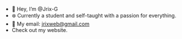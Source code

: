 - 👋 Hey, I’m @Jrix-G
- ❄️ Currently a student and self-taught with a passion for everything.
- 👾 My email: jrixweb@gmail.com
- Check out my website.

